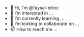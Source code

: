 - 👋 Hi, I’m @faysal-ertnc
- 👀 I’m interested in ...
- 🌱 I’m currently learning ...
- 💞️ I’m looking to collaborate on ...
- 📫 How to reach me ...

<!---
faysal-ertnc/faysal-ertnc is a ✨ special ✨ repository because its `README.md` (this file) appears on your GitHub profile.
You can click the Preview link to take a look at your changes.
--->
